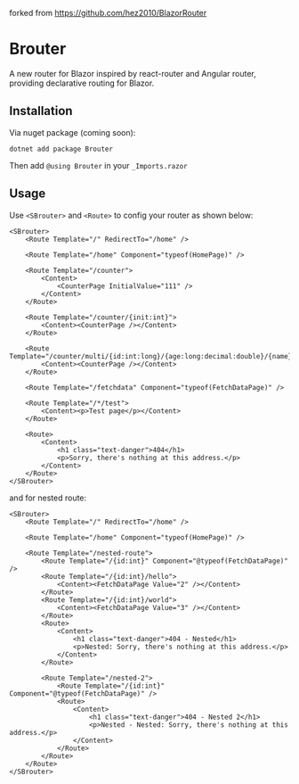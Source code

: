 forked from https://github.com/hez2010/BlazorRouter

# Brouter
A new router for Blazor inspired by react-router and Angular router, providing declarative routing for Blazor.

## Installation
Via nuget package (coming soon):
```
dotnet add package Brouter
```
Then add `@using Brouter` in your `_Imports.razor`

## Usage
Use `<SBrouter>` and `<Route>` to config your router as shown below:

```razor
<SBrouter>
    <Route Template="/" RedirectTo="/home" />

    <Route Template="/home" Component="typeof(HomePage)" />

    <Route Template="/counter">
        <Content>
            <CounterPage InitialValue="111" />
        </Content>
    </Route>

    <Route Template="/counter/{init:int}">
        <Content><CounterPage /></Content>
    </Route>

    <Route Template="/counter/multi/{id:int:long}/{age:long:decimal:double}/{name}">
        <Content><CounterPage /></Content>
    </Route>

    <Route Template="/fetchdata" Component="typeof(FetchDataPage)" />

    <Route Template="/*/test">
        <Content><p>Test page</p></Content>
    </Route>

    <Route>
        <Content>
            <h1 class="text-danger">404</h1>
            <p>Sorry, there's nothing at this address.</p>
        </Content>
    </Route>
</SBrouter>
```

and for nested route:

```razor
<SBrouter>
    <Route Template="/" RedirectTo="/home" />

    <Route Template="/home" Component="typeof(HomePage)" />

    <Route Template="/nested-route">
        <Route Template="/{id:int}" Component="@typeof(FetchDataPage)" />
        <Route Template="/{id:int}/hello">
            <Content><FetchDataPage Value="2" /></Content>
        </Route>
        <Route Template="/{id:int}/world">
            <Content><FetchDataPage Value="3" /></Content>
        </Route>
        <Route>
            <Content>
                <h1 class="text-danger">404 - Nested</h1>
                <p>Nested: Sorry, there's nothing at this address.</p>
            </Content>
        </Route>

        <Route Template="/nested-2">
            <Route Template="/{id:int}" Component="@typeof(FetchDataPage)" />
            <Route>
                <Content>
                    <h1 class="text-danger">404 - Nested 2</h1>
                    <p>Nested - Nested: Sorry, there's nothing at this address.</p>
                </Content>
            </Route>
        </Route>
    </Route>
</SBrouter>
```